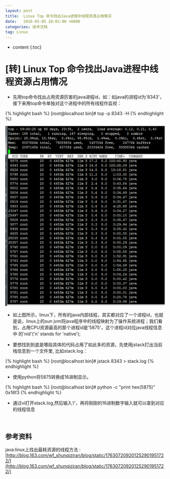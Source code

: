 ```yaml
---
layout: post
title:  Linux Top 命令找出Java进程中线程资源占用情况
date:   2016-05-05 10:01:00 +0800
categories: 技术文档
tag: Linux
---
```


* content
{:toc}


[转] Linux Top 命令找出Java进程中线程资源占用情况
==============================

* 先用top命令找出占用资源厉害的java进程id，如：如java的进程id为'8343'，接下来用top命令单独对这个进程中的所有线程作监视：

{% highlight bash %}
[root@localhost bin]# top -p 8343 -H
{% endhighlight %}

![找出Java进程内部线程的资源占用情况](/images/blog/linux/05-top-find-most-used-resources/01-top_to_find_java_processes.png)

* 如上图所示，linux下，所有的java内部线程，其实都对应了一个进程id，也就是说，linux上的sun jvm将java程序中的线程映射为了操作系统进程；我们看到，占用CPU资源最高的那个进程id是'5875'，这个进程id对应java线程信息中 的'nid'('n' stands for 'native');

* 要想找到到底是哪段具体的代码占用了如此多的资源，先使用jstack打出当前栈信息到一个文件里, 比如stack.log：

{% highlight bash %}
[root@localhost bin]# jstack 8343 > stack.log
{% endhighlight %}

* 使用python将5875转换成16进制显示。

{% highlight bash %}
[root@localhost bin]# python -c "print hex(5875)"
0x16f3
{% endhighlight %}

* 通过vi打开stack.log,然后输入‘/’，再将刚刚的16进制数字输入就可以查到对应的线程信息

<br />
 
参考资料
--------------------------------------------------------

java:linux上找出最耗资源的线程方法 : [http://blog.163.com/wf_shunqiziran/blog/static/176307209201252901951722/](http://blog.163.com/wf_shunqiziran/blog/static/176307209201252901951722/)

<br />
<br />